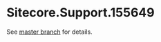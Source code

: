 # Sitecore.Support.155649

See [master branch](https://github.com/sitecoresupport/Sitecore.Support.155649) for details.